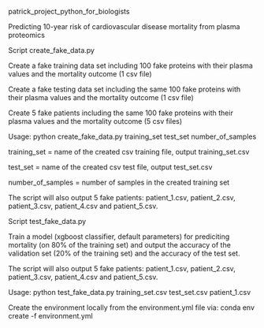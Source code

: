 patrick_project_python_for_biologists

Predicting 10-year risk of cardiovascular disease mortality from plasma proteomics

Script create_fake_data.py

Create a fake training data set including 100 fake proteins with their plasma values and the mortality outcome (1 csv file)

Create a fake testing data set including the same 100 fake proteins with their plasma values and the mortality outcome (1 csv file)

Create 5 fake patients including the same 100 fake proteins with their plasma values and the mortality outcome (5 csv files)

Usage: python create_fake_data.py training_set test_set number_of_samples

training_set = name of the created csv training file, output training_set.csv

test_set = name of the created csv test file, output test_set.csv

number_of_samples = number of samples in the created training set

The script will also output 5 fake patients: patient_1.csv, patient_2.csv, patient_3.csv, patient_4.csv and patient_5.csv.

Script test_fake_data.py

Train a model (xgboost classifier, default parameters) for prediciting mortality (on 80% of the training set) and output the accuracy of the validation set (20% of the training set) and the accuracy of the test set.

The script will also output 5 fake patients: patient_1.csv, patient_2.csv, patient_3.csv, patient_4.csv and patient_5.csv. 

Usage: python test_fake_data.py training_set.csv test_set.csv patient_1.csv


Create the environment locally from the environment.yml file via: conda env create -f environment.yml

